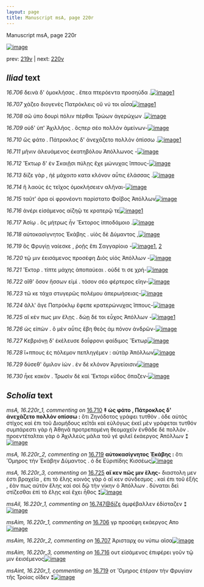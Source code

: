 ```yaml
---
layout: page
title: Manuscript msA, page 220r
---
```


Manuscript msA, page 220r

[![image](http://www.homermultitext.org/iipsrv?OBJ=IIP,1.0&FIF=/project/homer/pyramidal/deepzoom/hmt/vaimg/2017a/VA220RN_0391.tif&WID=100&CVT=JPEG)](http://www.homermultitext.org/ict2/?urn=urn:cite2:hmt:vaimg.2017a:VA220RN_0391)

prev:  [219v](../219v/) | next:  [220v](../220v/)

## *Iliad* text

*16.706* <a id="16.706"/> δεινὰ δ' ὁμοκλήσας . ἔπεα πτερόεντα προσηύδα .[![image](http://www.homermultitext.org/iipsrv?OBJ=IIP,1.0&FIF=/project/homer/pyramidal/deepzoom/hmt/vaimg/2017a/VA220RN_0391.tif&RGN=0.1879,0.1902,0.4294,0.03416&WID=1000&CVT=JPEG)](http://www.homermultitext.org/ict2/?urn=urn:cite2:hmt:vaimg.2017a:VA220RN_0391@0.1879,0.1902,0.4294,0.03416)[1](#msAim_16.220r_1)

*16.707* <a id="16.707"/> χάζεο διογενὲς Πατρόκλεις οὔ νύ τοι αἶσα[![image](http://www.homermultitext.org/iipsrv?OBJ=IIP,1.0&FIF=/project/homer/pyramidal/deepzoom/hmt/vaimg/2017a/VA220RN_0391.tif&RGN=0.1848,0.2156,0.3843,0.02780&WID=1000&CVT=JPEG)](http://www.homermultitext.org/ict2/?urn=urn:cite2:hmt:vaimg.2017a:VA220RN_0391@0.1848,0.2156,0.3843,0.02780)[1](#msAim_16.220r_2)

*16.708* <a id="16.708"/> σῶ ὑπο δουρὶ πόλιν πέρθαι Τρώων ἀγερώχων .[![image](http://www.homermultitext.org/iipsrv?OBJ=IIP,1.0&FIF=/project/homer/pyramidal/deepzoom/hmt/vaimg/2017a/VA220RN_0391.tif&RGN=0.1907,0.2362,0.4024,0.02711&WID=1000&CVT=JPEG)](http://www.homermultitext.org/ict2/?urn=urn:cite2:hmt:vaimg.2017a:VA220RN_0391@0.1907,0.2362,0.4024,0.02711)

*16.709* <a id="16.709"/> οὐδ' ὑπ' Ἀχιλλῆος . ὅςπερ σέο πολλὸν ἀμείνων-[![image](http://www.homermultitext.org/iipsrv?OBJ=IIP,1.0&FIF=/project/homer/pyramidal/deepzoom/hmt/vaimg/2017a/VA220RN_0391.tif&RGN=0.1855,0.2548,0.3976,0.02642&WID=1000&CVT=JPEG)](http://www.homermultitext.org/ict2/?urn=urn:cite2:hmt:vaimg.2017a:VA220RN_0391@0.1855,0.2548,0.3976,0.02642)

*16.710* <a id="16.710"/> ὣς φάτο . Πάτροκλος δ' ἀνεχάζετο πολλὸν ὀπίσσω .[![image](http://www.homermultitext.org/iipsrv?OBJ=IIP,1.0&FIF=/project/homer/pyramidal/deepzoom/hmt/vaimg/2017a/VA220RN_0391.tif&RGN=0.1894,0.2741,0.4202,0.02573&WID=1000&CVT=JPEG)](http://www.homermultitext.org/ict2/?urn=urn:cite2:hmt:vaimg.2017a:VA220RN_0391@0.1894,0.2741,0.4202,0.02573)[1](#msA_16.220r_1)

*16.711* <a id="16.711"/> μῆνιν ἀλευάμενος ἑκατηβόλου Ἀπόλλωνος -[![image](http://www.homermultitext.org/iipsrv?OBJ=IIP,1.0&FIF=/project/homer/pyramidal/deepzoom/hmt/vaimg/2017a/VA220RN_0391.tif&RGN=0.1874,0.2887,0.4046,0.02835&WID=1000&CVT=JPEG)](http://www.homermultitext.org/ict2/?urn=urn:cite2:hmt:vaimg.2017a:VA220RN_0391@0.1874,0.2887,0.4046,0.02835)

*16.712* <a id="16.712"/> Ἕκτωρ δ' ἐν Σκαιῇσι πύλῃς ἔχε μώνυχας ἵππους-[![image](http://www.homermultitext.org/iipsrv?OBJ=IIP,1.0&FIF=/project/homer/pyramidal/deepzoom/hmt/vaimg/2017a/VA220RN_0391.tif&RGN=0.1945,0.3075,0.4204,0.03015&WID=1000&CVT=JPEG)](http://www.homermultitext.org/ict2/?urn=urn:cite2:hmt:vaimg.2017a:VA220RN_0391@0.1945,0.3075,0.4204,0.03015)

*16.713* <a id="16.713"/> δίζε γὰρ , ἠὲ μάχοιτο κατα κλόνον αὖτις ἐλάσσας .[![image](http://www.homermultitext.org/iipsrv?OBJ=IIP,1.0&FIF=/project/homer/pyramidal/deepzoom/hmt/vaimg/2017a/VA220RN_0391.tif&RGN=0.1899,0.3284,0.4256,0.02711&WID=1000&CVT=JPEG)](http://www.homermultitext.org/ict2/?urn=urn:cite2:hmt:vaimg.2017a:VA220RN_0391@0.1899,0.3284,0.4256,0.02711)

*16.714* <a id="16.714"/> ἢ λαοὺς ἐς τεῖχος ὁμοκλήσειεν αλῆναι-[![image](http://www.homermultitext.org/iipsrv?OBJ=IIP,1.0&FIF=/project/homer/pyramidal/deepzoom/hmt/vaimg/2017a/VA220RN_0391.tif&RGN=0.1898,0.3472,0.3534,0.02628&WID=1000&CVT=JPEG)](http://www.homermultitext.org/ict2/?urn=urn:cite2:hmt:vaimg.2017a:VA220RN_0391@0.1898,0.3472,0.3534,0.02628)

*16.715* <a id="16.715"/> ταῦτ' άρα οἱ φρονέοντι παρίστατο Φοῖβος Ἀπόλλων[![image](http://www.homermultitext.org/iipsrv?OBJ=IIP,1.0&FIF=/project/homer/pyramidal/deepzoom/hmt/vaimg/2017a/VA220RN_0391.tif&RGN=0.1835,0.3667,0.4145,0.02891&WID=1000&CVT=JPEG)](http://www.homermultitext.org/ict2/?urn=urn:cite2:hmt:vaimg.2017a:VA220RN_0391@0.1835,0.3667,0.4145,0.02891)

*16.716* <a id="16.716"/> ἀνέρι εἰσάμενος αἰζηῷ τε κρατερῷ τε[![image](http://www.homermultitext.org/iipsrv?OBJ=IIP,1.0&FIF=/project/homer/pyramidal/deepzoom/hmt/vaimg/2017a/VA220RN_0391.tif&RGN=0.1864,0.3853,0.3500,0.02725&WID=1000&CVT=JPEG)](http://www.homermultitext.org/ict2/?urn=urn:cite2:hmt:vaimg.2017a:VA220RN_0391@0.1864,0.3853,0.3500,0.02725)[1](#msAim_16.220r_3)

*16.717* <a id="16.717"/> Ἀσίῳ . ὃς μήτρως ἦν Ἕκτορος ἱπποδάμοιο .[![image](http://www.homermultitext.org/iipsrv?OBJ=IIP,1.0&FIF=/project/homer/pyramidal/deepzoom/hmt/vaimg/2017a/VA220RN_0391.tif&RGN=0.1894,0.4047,0.3819,0.02932&WID=1000&CVT=JPEG)](http://www.homermultitext.org/ict2/?urn=urn:cite2:hmt:vaimg.2017a:VA220RN_0391@0.1894,0.4047,0.3819,0.02932)

*16.718* <a id="16.718"/> αὐτοκασίγνητος Ἑκάβης . υἱὸς δὲ Δύμαντος ,[![image](http://www.homermultitext.org/iipsrv?OBJ=IIP,1.0&FIF=/project/homer/pyramidal/deepzoom/hmt/vaimg/2017a/VA220RN_0391.tif&RGN=0.1887,0.4231,0.3898,0.02946&WID=1000&CVT=JPEG)](http://www.homermultitext.org/ict2/?urn=urn:cite2:hmt:vaimg.2017a:VA220RN_0391@0.1887,0.4231,0.3898,0.02946)

*16.719* <a id="16.719"/> ὃς Φρυγίῃ ναίεσκε , ῥοῇς ἔπι Σαγγαρίοιο -[![image](http://www.homermultitext.org/iipsrv?OBJ=IIP,1.0&FIF=/project/homer/pyramidal/deepzoom/hmt/vaimg/2017a/VA220RN_0391.tif&RGN=0.1864,0.4422,0.3471,0.03015&WID=1000&CVT=JPEG)](http://www.homermultitext.org/ict2/?urn=urn:cite2:hmt:vaimg.2017a:VA220RN_0391@0.1864,0.4422,0.3471,0.03015)[1](#msA_16.220r_2), [2](#msAint_16.220r_1)

*16.720* <a id="16.720"/> τῷ μιν ἐεισάμενος προσέφη Διὸς υἱὸς Ἀπόλλων -[![image](http://www.homermultitext.org/iipsrv?OBJ=IIP,1.0&FIF=/project/homer/pyramidal/deepzoom/hmt/vaimg/2017a/VA220RN_0391.tif&RGN=0.1837,0.4632,0.4024,0.02739&WID=1000&CVT=JPEG)](http://www.homermultitext.org/ict2/?urn=urn:cite2:hmt:vaimg.2017a:VA220RN_0391@0.1837,0.4632,0.4024,0.02739)

*16.721* <a id="16.721"/> Ἕκτορ . τίπτε μάχης ἀποπαύεαι . οὐδέ τι σε χρή-[![image](http://www.homermultitext.org/iipsrv?OBJ=IIP,1.0&FIF=/project/homer/pyramidal/deepzoom/hmt/vaimg/2017a/VA220RN_0391.tif&RGN=0.1805,0.4819,0.4057,0.02891&WID=1000&CVT=JPEG)](http://www.homermultitext.org/ict2/?urn=urn:cite2:hmt:vaimg.2017a:VA220RN_0391@0.1805,0.4819,0.4057,0.02891)

*16.722* <a id="16.722"/> αἴθ' ὅσον ἥσσων εἰμὶ . τόσον σέο φέρτερος εἴην-[![image](http://www.homermultitext.org/iipsrv?OBJ=IIP,1.0&FIF=/project/homer/pyramidal/deepzoom/hmt/vaimg/2017a/VA220RN_0391.tif&RGN=0.1829,0.4992,0.4071,0.03167&WID=1000&CVT=JPEG)](http://www.homermultitext.org/ict2/?urn=urn:cite2:hmt:vaimg.2017a:VA220RN_0391@0.1829,0.4992,0.4071,0.03167)

*16.723* <a id="16.723"/> τῶ κε τάχα στυγερῶς πολέμου ἀπερωήσειας-[![image](http://www.homermultitext.org/iipsrv?OBJ=IIP,1.0&FIF=/project/homer/pyramidal/deepzoom/hmt/vaimg/2017a/VA220RN_0391.tif&RGN=0.1815,0.5178,0.3935,0.03389&WID=1000&CVT=JPEG)](http://www.homermultitext.org/ict2/?urn=urn:cite2:hmt:vaimg.2017a:VA220RN_0391@0.1815,0.5178,0.3935,0.03389)

*16.724* <a id="16.724"/> ἂλλ' ἄγε Πατρόκλῳ ἔφεπε κρατερώνυχας ἵππους-[![image](http://www.homermultitext.org/iipsrv?OBJ=IIP,1.0&FIF=/project/homer/pyramidal/deepzoom/hmt/vaimg/2017a/VA220RN_0391.tif&RGN=0.1789,0.5382,0.4134,0.03015&WID=1000&CVT=JPEG)](http://www.homermultitext.org/ict2/?urn=urn:cite2:hmt:vaimg.2017a:VA220RN_0391@0.1789,0.5382,0.4134,0.03015)

*16.725* <a id="16.725"/> αἴ κέν πως μιν ἕλῃς . δώῃ δέ τοι εὖχος Ἀπόλλων -[![image](http://www.homermultitext.org/iipsrv?OBJ=IIP,1.0&FIF=/project/homer/pyramidal/deepzoom/hmt/vaimg/2017a/VA220RN_0391.tif&RGN=0.1769,0.5585,0.4106,0.02656&WID=1000&CVT=JPEG)](http://www.homermultitext.org/ict2/?urn=urn:cite2:hmt:vaimg.2017a:VA220RN_0391@0.1769,0.5585,0.4106,0.02656)[1](#msA_16.220r_3)

*16.726* <a id="16.726"/> ὡς εἰπὼν . ὃ μὲν αὖτις ἔβη θεὸς ἀμ πόνον ἀνδρῶν-[![image](http://www.homermultitext.org/iipsrv?OBJ=IIP,1.0&FIF=/project/homer/pyramidal/deepzoom/hmt/vaimg/2017a/VA220RN_0391.tif&RGN=0.1756,0.5788,0.4235,0.02545&WID=1000&CVT=JPEG)](http://www.homermultitext.org/ict2/?urn=urn:cite2:hmt:vaimg.2017a:VA220RN_0391@0.1756,0.5788,0.4235,0.02545)

*16.727* <a id="16.727"/> Κεβριόνῃ δ' ἐκέλευσε δαΐφρονι φαίδιμος Ἕκτωρ[![image](http://www.homermultitext.org/iipsrv?OBJ=IIP,1.0&FIF=/project/homer/pyramidal/deepzoom/hmt/vaimg/2017a/VA220RN_0391.tif&RGN=0.1805,0.5979,0.4064,0.02918&WID=1000&CVT=JPEG)](http://www.homermultitext.org/ict2/?urn=urn:cite2:hmt:vaimg.2017a:VA220RN_0391@0.1805,0.5979,0.4064,0.02918)

*16.728* <a id="16.728"/> ἵ+ππους ἐς πόλεμον πεπληγέμεν : αὐτὰρ Ἀπόλλων[![image](http://www.homermultitext.org/iipsrv?OBJ=IIP,1.0&FIF=/project/homer/pyramidal/deepzoom/hmt/vaimg/2017a/VA220RN_0391.tif&RGN=0.1796,0.6127,0.4079,0.02877&WID=1000&CVT=JPEG)](http://www.homermultitext.org/ict2/?urn=urn:cite2:hmt:vaimg.2017a:VA220RN_0391@0.1796,0.6127,0.4079,0.02877)

*16.729* <a id="16.729"/> δύσεθ' ὅμιλον ἰών . ἐν δὲ κλόνον Ἀργείοισιν[![image](http://www.homermultitext.org/iipsrv?OBJ=IIP,1.0&FIF=/project/homer/pyramidal/deepzoom/hmt/vaimg/2017a/VA220RN_0391.tif&RGN=0.1778,0.6332,0.3896,0.02822&WID=1000&CVT=JPEG)](http://www.homermultitext.org/ict2/?urn=urn:cite2:hmt:vaimg.2017a:VA220RN_0391@0.1778,0.6332,0.3896,0.02822)

*16.730* <a id="16.730"/> ἧκε κακὸν . Τρωσὶν δὲ καὶ Ἕκτορι κῦδος ὄπαζεν-[![image](http://www.homermultitext.org/iipsrv?OBJ=IIP,1.0&FIF=/project/homer/pyramidal/deepzoom/hmt/vaimg/2017a/VA220RN_0391.tif&RGN=0.1815,0.6502,0.4202,0.03859&WID=1000&CVT=JPEG)](http://www.homermultitext.org/ict2/?urn=urn:cite2:hmt:vaimg.2017a:VA220RN_0391@0.1815,0.6502,0.4202,0.03859)

## *Scholia* text

*msA, 16.220r_1, commenting on* [16.710](#16.710)  <a id="msA_16.220r_1"/> **‡ ὡς φάτο , Πάτροκλος δ' ἀνεχάζετο πολλὸν οπίσσω :** ὅτι Ζηνόδοτος γράφει τυτθὸν . ὁδε αὐτὸς στίχος καὶ ἐπι τοῦ Διομήδους κεῖτᾱι καὶ εὐλόγως ἐκεῖ μὲν γράφεται τυτθόν συμπάρεστι γὰρ ἡ Ἀθηνᾶ προτρεπομένη θεομαχεῖν ἐνθάδε δὲ πολλὸν . προεντέταλται γὰρ ὁ Ἀχιλλεύς μάλα τοῦ γέ φιλεῖ ἑκάεργος Ἀπόλλων ⁑[![image](http://www.homermultitext.org/iipsrv?OBJ=IIP,1.0&FIF=/project/homer/pyramidal/deepzoom/hmt/vaimg/2017a/VA220RN_0391.tif&RGN=0.1800,0.08382,0.6207,0.04993&WID=1000&CVT=JPEG)](http://www.homermultitext.org/ict2/?urn=urn:cite2:hmt:vaimg.2017a:VA220RN_0391@0.1800,0.08382,0.6207,0.04993)

*msA, 16.220r_2, commenting on* [16.719](#16.719)  <a id="msA_16.220r_2"/> **αὐτοκασίγνητος Ἑκάβης :** ὅτι Ὅμηρος τὴν Ἑκάβην Δύμαντος . ὁ δε Εὑριπίδης Κισσέως[![image](http://www.homermultitext.org/iipsrv?OBJ=IIP,1.0&FIF=/project/homer/pyramidal/deepzoom/hmt/vaimg/2017a/VA220RN_0391.tif&RGN=0.6017,0.4235,0.1772,0.04039&WID=1000&CVT=JPEG)](http://www.homermultitext.org/ict2/?urn=urn:cite2:hmt:vaimg.2017a:VA220RN_0391@0.6017,0.4235,0.1772,0.04039)

*msA, 16.220r_3, commenting on* [16.725](#16.725)  <a id="msA_16.220r_3"/> **αἴ κεν πῶς μιν ἕλης-** διαστολη μεν ἐστι βραχεῖα , ἐπι τὸ ἕλης κοινὸς γὰρ ὁ αἴ κεν σύνδεσμος . καὶ ἐπι τοῦ ἑξῆς , ἐὰν πως αὐτὸν ἕλης καί σοὶ δῷ τὴν νίκην ὁ Ἀπόλλων . δύναται δεὶ στίζεσθαι ἐπὶ τὸ ἕλῃς καὶ ἔχει ἦθος ⁑[![image](http://www.homermultitext.org/iipsrv?OBJ=IIP,1.0&FIF=/project/homer/pyramidal/deepzoom/hmt/vaimg/2017a/VA220RN_0391.tif&RGN=0.6041,0.4607,0.1923,0.08783&WID=1000&CVT=JPEG)](http://www.homermultitext.org/ict2/?urn=urn:cite2:hmt:vaimg.2017a:VA220RN_0391@0.6041,0.4607,0.1923,0.08783)

*msAil, 16.220r_1, commenting on* [16.747@δίζε](#16.747@δίζε)  <a id="msAil_16.220r_1"/> ἀμφέβαλλεν ἐδίσταζεν ⁑[![image](http://www.homermultitext.org/iipsrv?OBJ=IIP,1.0&FIF=/project/homer/pyramidal/deepzoom/hmt/vaimg/2017a/VA220RN_0391.tif&RGN=0.2203,0.3254,0.1011,0.009959&WID=1000&CVT=JPEG)](http://www.homermultitext.org/ict2/?urn=urn:cite2:hmt:vaimg.2017a:VA220RN_0391@0.2203,0.3254,0.1011,0.009959)

*msAim, 16.220r_1, commenting on* [16.706](#16.706)  <a id="msAim_16.220r_1"/> γρ προσέφη εκάεργος Απο[![image](http://www.homermultitext.org/iipsrv?OBJ=IIP,1.0&FIF=/project/homer/pyramidal/deepzoom/hmt/vaimg/2017a/VA220RN_0391.tif&RGN=0.6144,0.2021,0.05932,0.02780&WID=1000&CVT=JPEG)](http://www.homermultitext.org/ict2/?urn=urn:cite2:hmt:vaimg.2017a:VA220RN_0391@0.6144,0.2021,0.05932,0.02780)

*msAim, 16.220r_2, commenting on* [16.707](#16.707)  <a id="msAim_16.220r_2"/> Ἀρισταρχ ου νύπω αῖσα[![image](http://www.homermultitext.org/iipsrv?OBJ=IIP,1.0&FIF=/project/homer/pyramidal/deepzoom/hmt/vaimg/2017a/VA220RN_0391.tif&RGN=0.5951,0.2272,0.1139,0.02089&WID=1000&CVT=JPEG)](http://www.homermultitext.org/ict2/?urn=urn:cite2:hmt:vaimg.2017a:VA220RN_0391@0.5951,0.2272,0.1139,0.02089)

*msAim, 16.220r_3, commenting on* [16.716](#16.716)  <a id="msAim_16.220r_3"/> ουτ εἰσάμενος ἐπιφέρει γοῦν τῷ μιν ἐεισέμενος[![image](http://www.homermultitext.org/iipsrv?OBJ=IIP,1.0&FIF=/project/homer/pyramidal/deepzoom/hmt/vaimg/2017a/VA220RN_0391.tif&RGN=0.5490,0.3918,0.08456,0.04606&WID=1000&CVT=JPEG)](http://www.homermultitext.org/ict2/?urn=urn:cite2:hmt:vaimg.2017a:VA220RN_0391@0.5490,0.3918,0.08456,0.04606)

*msAint, 16.220r_1, commenting on* [16.719](#16.719)  <a id="msAint_16.220r_1"/> οτ Ὅμηρος ἑτέραν τὴν Φρυγίαν τῆς Τροίας οῖδεν ⁑[![image](http://www.homermultitext.org/iipsrv?OBJ=IIP,1.0&FIF=/project/homer/pyramidal/deepzoom/hmt/vaimg/2017a/VA220RN_0391.tif&RGN=0.1115,0.4461,0.07296,0.04495&WID=1000&CVT=JPEG)](http://www.homermultitext.org/ict2/?urn=urn:cite2:hmt:vaimg.2017a:VA220RN_0391@0.1115,0.4461,0.07296,0.04495)